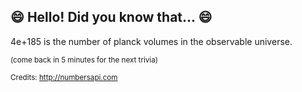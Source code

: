 ## :smile: Hello! Did you know that... :smile:
4e+185 is the number of planck volumes in the observable universe.

<sup>(come back in 5 minutes for the next trivia)</sup>


<sup>Credits: http://numbersapi.com</sup>
